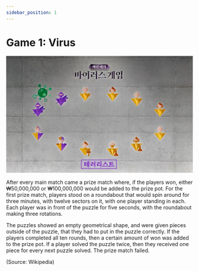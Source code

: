 ```yaml
---
sidebar_position: 1
---
```


# Game 1: Virus

![](./img/Game1.webp)

After every main match came a prize match where, if the players won, either ₩50,000,000 or ₩100,000,000 would be added to the prize pot. For the first prize match, players stood on a roundabout that would spin around for three minutes, with twelve sectors on it, with one player standing in each. Each player was in front of the puzzle for five seconds, with the roundabout making three rotations. 

The puzzles showed an empty geometrical shape, and were given pieces outside of the puzzle, that they had to put in the puzzle correctly. If the players completed all ten rounds, then a certain amount of won was added to the prize pot. If a player solved the puzzle twice, then they received one piece for every next puzzle solved. The prize match failed.

(Source: Wikipedia)
